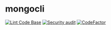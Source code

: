 # mongocli
[![Lint Code Base](https://github.com/navneetlal/mongocli/actions/workflows/super-linter.yml/badge.svg)](https://github.com/navneetlal/mongocli/actions/workflows/super-linter.yml)
[![Security audit](https://github.com/navneetlal/mongocli/actions/workflows/cargo-audit.yaml/badge.svg)](https://github.com/navneetlal/mongocli/actions/workflows/cargo-audit.yaml)
[![CodeFactor](https://www.codefactor.io/repository/github/navneetlal/mongocli/badge/main)](https://www.codefactor.io/repository/github/navneetlal/mongocli/overview/main)
